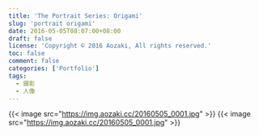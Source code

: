 ```yaml
---
title: 'The Portrait Series: Origami'
slug: 'portrait origami'
date: 2016-05-05T08:07:00+08:00
draft: false
license: 'Copyright © 2016 Aozaki, All rights reserved.'
toc: false
comment: false
categories: ['Portfolio']
tags:
  - 摄影
  - 人像
---
```


{{< image src="https://img.aozaki.cc/20160505_0001.jpg" >}}
{{< image src="https://img.aozaki.cc/20160505_0001.jpg" >}}

<!--
<br>
<div align="center">
    <img src="https://img.aozaki.cc/portfolio/20160505_0001.jpg">
    <img src="https://img.aozaki.cc/portfolio/20160505_0002.jpg">
</div>
-->

<!--
    Hasselblad 203FE
    Hasselblad F 110m f/2.0 Planar
    Fujifilm Pro 400H
-->
